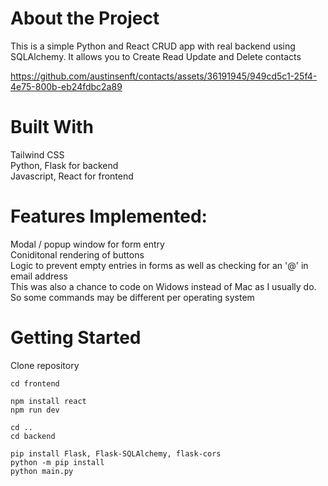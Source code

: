 # About the Project 
This is a simple Python and React CRUD app with real backend using SQLAlchemy. 
It allows you to Create Read Update and Delete contacts 



https://github.com/austinsenft/contacts/assets/36191945/949cd5c1-25f4-4e75-800b-eb24fdbc2a89


# Built With
Tailwind CSS <br>
Python, Flask for backend <br>
Javascript, React for frontend <br>

# Features Implemented: 
Modal / popup window for form entry <br>
Coniditonal rendering of buttons <br>
Logic to prevent empty entries in forms as well as checking for an '@' in email address <br> 
This was also a chance to code on Widows instead of Mac as I usually do. So some commands may be different per operating system <br>

# Getting Started 

Clone repository 

```
cd frontend
```

```
npm install react
npm run dev
```

```
cd ..
cd backend
```

```
pip install Flask, Flask-SQLAlchemy, flask-cors
python -m pip install
python main.py
```
